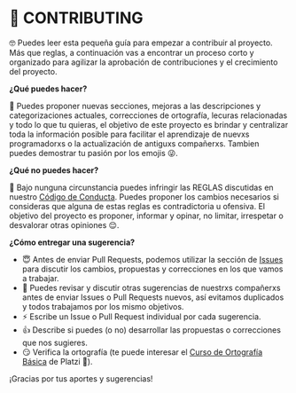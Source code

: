 # :memo: CONTRIBUTING

:nerd_face: Puedes leer esta pequeña guía para empezar a contribuir al proyecto. Más que reglas, a continuación vas a encontrar un proceso corto y organizado para agilizar la aprobación de contribuciones y el crecimiento del proyecto.

**¿Qué puedes hacer?**

:muscle: Puedes proponer nuevas secciones, mejoras a las descripciones y categorizaciones actuales, correcciones de ortografía, lecuras relacionadas y todo lo que tu quieras, el objetivo de este proyecto es brindar y centralizar toda la información posible para facilitar el aprendizaje de nuevxs programadorxs o la actualización de antiguxs compañerxs. Tambien puedes demostrar tu pasión por los emojis :stuck_out_tongue_winking_eye:.

**¿Qué no puedes hacer?**

:no_good: Bajo nunguna circunstancia puedes infringir las REGLAS discutidas en nuestro [Código de Conducta](#proximamente). Puedes proponer los cambios necesarios si consideras que alguna de estas reglas es contradictoria u ofensiva. El objetivo del proyecto es proponer, informar y opinar, no limitar, irrespetar o desvalorar otras opiniones :relieved:.

**¿Cómo entregar una sugerencia?**

- :innocent: Antes de enviar Pull Requests, podemos utilizar la sección de [Issues](https://github.com/juandc/AprendeRubyConPlatzi/issues) para discutir los cambios, propuestas y correcciones en los que vamos a trabajar.
- :eyes: Puedes revisar y discutir otras sugerencias de nuestrxs compañerxs antes de enviar Issues o Pull Requests nuevos, así evitamos duplicados y todos trabajamos por los mismo objetivos.
- :zap: Escribe un Issue o Pull Request individual por cada sugerencia.
- :+1: Describe si puedes (o no) desarrollar las propuestas o correcciones que nos sugieres.
- :smirk: Verifica la ortografía (te puede interesar el [Curso de Ortografía Básica](https://platzi.com/cursos/ortografia-basica/) de Platzi :green_heart:).

¡Gracias por tus aportes y sugerencias!
